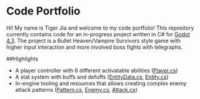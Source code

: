 # Code Portfolio
 
Hi! My name is Tiger Jia and welcome to my code portfolio! This repository currently contains code for an in-progress project written in C# for [Godot 4.3](https://godotengine.org/). The project is a Bullet Heaven/Vampire Survivors style game with higher input interaction and more involved boss fights with telegraphs.

##Highlights

- A player controller with 6 different activatable abilities ([Player.cs](Project1/Player.cs))
- A stat system with buffs and defuffs ([EntityData.cs](Project1/EntityData.cs), [Entity.cs](Project1/Entity.cs))
- In-engine tooling and resources that allows creating complex enemy attack patterns ([Pattern.cs](Project1/Pattern.cs), [Enemy.cs](Project1/Enemy.cs), [Attack.cs](Project1/Attack.cs))
